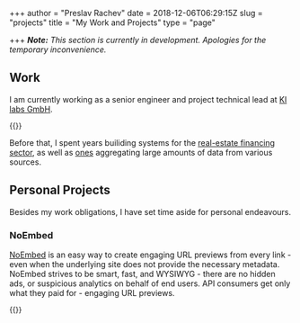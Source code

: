 +++
author = "Preslav Rachev"
date = 2018-12-06T06:29:15Z
slug = "projects"
title = "My Work and Projects"
type = "page"

+++
**_Note:_** _This section is currently in development. Apologies for the temporary inconvenience._

## Work

I am currently working as a senior engineer and project technical lead at [KI labs GmbH](https://www.ki-labs.com/).

<div style="font-size: 0.8rem">
{{<oembed "https://www.ki-labs.com/services/">}}
</div>

Before that, I spent years builiding systems for the [real-estate financing sector](https://www.check24.de/baufinanzierung/), as well as [ones](https://tellitapp.com/) aggregating large amounts of data from various sources.

## Personal Projects

Besides my work obligations, I have set time aside for personal endeavours.

### NoEmbed

[NoEmbed](https://noembed.preslav.me/) is an easy way to create engaging URL previews from every link - even when the underlying site does not provide the necessary metadata. NoEmbed strives to be smart, fast, and WYSIWYG - there are no hidden ads, or suspicious analytics on behalf of end users. API consumers get only what they paid for - engaging URL previews.

<div style="font-size: 0.8rem">
{{<oembed "https://noembed.preslav.me">}}
</div>
